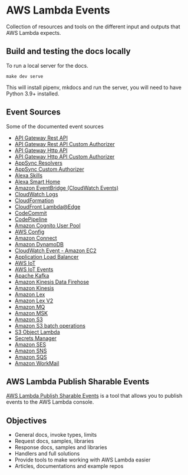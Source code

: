 # AWS Lambda Events

Collection of resources and tools on the different input and outputs that AWS Lambda expects.

## Build and testing the docs locally

To run a local server for the docs.

```shell
make dev serve
```

This will install pipenv, mkdocs and run the server, you will need to have Python 3.9+ installed.

## Event Sources

Some of the documented event sources

- [API Gateway Rest API](https://michaelbrewer.github.io/aws-lambda-events/rest-api)
- [API Gateway Rest API Custom Authorizer](https://michaelbrewer.github.io/aws-lambda-events/rest-api-custom-authorizer/)
- [API Gateway Http API](https://michaelbrewer.github.io/aws-lambda-events/http-api)
- [API Gateway Http API Custom Authorizer](https://michaelbrewer.github.io/aws-lambda-events/http-api-custom-authorizer/)
- [AppSync Resolvers](https://michaelbrewer.github.io/aws-lambda-events/appsync-resolver/)
- [AppSync Custom Authorizer](https://michaelbrewer.github.io/aws-lambda-events/appsync-authorizer/)
- [Alexa Skills](https://michaelbrewer.github.io/aws-lambda-events/alexa-skills-kit/)
- [Alexa Smart Home](https://michaelbrewer.github.io/aws-lambda-events/alexa-smart-home)
- [Amazon EventBridge (CloudWatch Events)](https://michaelbrewer.github.io/aws-lambda-events/event-bridge)
- [CloudWatch Logs](https://michaelbrewer.github.io/aws-lambda-events/cloudwatch-logs)
- [CloudFormation](https://michaelbrewer.github.io/aws-lambda-events/cloudformation)
- [CloudFront Lambda@Edge](https://michaelbrewer.github.io/aws-lambda-events/cloudfront-lambda-edge)
- [CodeCommit](https://michaelbrewer.github.io/aws-lambda-events/code-commit)
- [CodePipeline](https://michaelbrewer.github.io/aws-lambda-events/code-pipeline-job)
- [Amazon Cognito User Pool](https://michaelbrewer.github.io/aws-lambda-events/cognito-user-pool)
- [AWS Config](https://michaelbrewer.github.io/aws-lambda-events/config)
- [Amazon Connect](https://michaelbrewer.github.io/aws-lambda-events/connect)
- [Amazon DynamoDB](https://michaelbrewer.github.io/aws-lambda-events/dynamodb)
- [CloudWatch Event - Amazon EC2](https://michaelbrewer.github.io/aws-lambda-events/event-bridge#ec2-instance-state-change-event)
- [Application Load Balancer](https://michaelbrewer.github.io/aws-lambda-events/alb)
- [AWS IoT](https://michaelbrewer.github.io/aws-lambda-events/iot)
- [AWS IoT Events](https://michaelbrewer.github.io/aws-lambda-events/iot-events)
- [Apache Kafka](https://michaelbrewer.github.io/aws-lambda-events/apache-kafka)
- [Amazon Kinesis Data Firehose](https://michaelbrewer.github.io/aws-lambda-events/kinesis-firehose)
- [Amazon Kinesis](https://michaelbrewer.github.io/aws-lambda-events/kinesis-streams)
- [Amazon Lex](https://michaelbrewer.github.io/aws-lambda-events/lex)
- [Amazon Lex V2](https://michaelbrewer.github.io/aws-lambda-events/lex-v2)
- [Amazon MQ](https://michaelbrewer.github.io/aws-lambda-events/mq)
- [Amazon MSK](https://michaelbrewer.github.io/aws-lambda-events/amazon-msk)
- [Amazon S3](https://michaelbrewer.github.io/aws-lambda-events/s3)
- [Amazon S3 batch operations](https://michaelbrewer.github.io/aws-lambda-events/s3-batch)
- [S3 Object Lambda](https://michaelbrewer.github.io/aws-lambda-events/s3-object-lambda)
- [Secrets Manager](https://michaelbrewer.github.io/aws-lambda-events/secrets-manager)
- [Amazon SES](https://michaelbrewer.github.io/aws-lambda-events/ses)
- [Amazon SNS](https://michaelbrewer.github.io/aws-lambda-events/sns)
- [Amazon SQS](https://michaelbrewer.github.io/aws-lambda-events/sqs)
- [Amazon WorkMail](https://michaelbrewer.github.io/aws-lambda-events/work-mail)

## AWS Lambda Publish Sharable Events

[AWS Lambda Publish Sharable Events](./event-schema/README.md) is a tool that allows you to publish events to the AWS Lambda console.

## Objectives

- General docs, invoke types, limits
- Request docs, samples, libraries
- Response docs, samples and libraries
- Handlers and full solutions
- Provide tools to make working with AWS Lambda easier
- Articles, documentations and example repos
